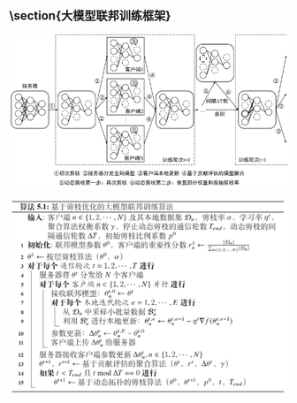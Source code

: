 ## \section{大模型联邦训练框架}

![image-20230315100513858](https://raw.githubusercontent.com/ailianligit/ailianligit.github.io/main/images/202303/20230315_1678845915.png)

![image-20230315111612367](https://raw.githubusercontent.com/ailianligit/ailianligit.github.io/main/images/202303/20230315_1678850173.png)